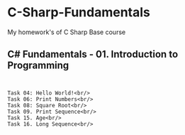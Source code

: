 # C-Sharp-Fundamentals
My homework's of C Sharp Base course 

## C# Fundamentals - 01. Introduction to Programming<br/><br/>

    Task 04: Hello World!<br/>
    Task 06: Print Numbers<br/>
    Task 08: Square Root<br/>
    Task 09. Print Sequence<br/>
    Task 15. Age<br/>
    Task 16. Long Sequence<br/>

